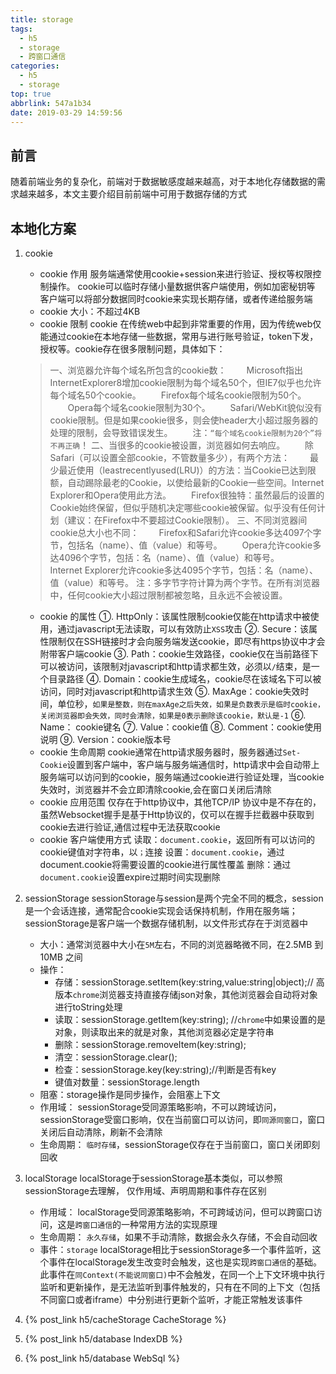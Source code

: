 ```yaml
---
title: storage
tags:
  - h5
  - storage
  - 跨窗口通信
categories:
  - h5
  - storage
top: true
abbrlink: 547a1b34
date: 2019-03-29 14:59:56
---
```

## 前言
  随着前端业务的复杂化，前端对于数据敏感度越来越高，对于本地化存储数据的需求越来越多，本文主要介绍目前前端中可用于数据存储的方式

## 本地化方案
1. cookie
    + cookie 作用
        服务端通常使用cookie+session来进行验证、授权等权限控制操作。
        cookie可以临时存储小量数据供客户端使用，例如加密秘钥等
        客户端可以将部分数据同时cookie来实现长期存储，或者传递给服务端
    + cookie 大小：不超过4KB
    + cookie 限制
    cookie 在传统web中起到非常重要的作用，因为传统web仅能通过cookie在本地存储一些数据，常用与进行账号验证，token下发，授权等。cookie存在很多限制问题，具体如下：
    > 一、浏览器允许每个域名所包含的cookie数：
  　&emsp;Microsoft指出InternetExplorer8增加cookie限制为每个域名50个，但IE7似乎也允许每个域名50个cookie。
    &emsp;&emsp;Firefox每个域名cookie限制为50个。
    &emsp;&emsp;Opera每个域名cookie限制为30个。
    &emsp;&emsp;Safari/WebKit貌似没有cookie限制。但是如果cookie很多，则会使header大小超过服务器的处理的限制，会导致错误发生。
    &emsp;&emsp;注：`“每个域名cookie限制为20个”将不再正确`！
    二、当很多的cookie被设置，浏览器如何去响应。
    &emsp;&emsp;除Safari（可以设置全部cookie，不管数量多少），有两个方法：
    &emsp;&emsp;最少最近使用（leastrecentlyused(LRU)）的方法：当Cookie已达到限额，自动踢除最老的Cookie，以使给最新的Cookie一些空间。Internet Explorer和Opera使用此方法。
    &emsp;&emsp;Firefox很独特：虽然最后的设置的Cookie始终保留，但似乎随机决定哪些cookie被保留。似乎没有任何计划（建议：在Firefox中不要超过Cookie限制）。
    三、不同浏览器间cookie总大小也不同：
    &emsp;&emsp;Firefox和Safari允许cookie多达4097个字节，包括名（name）、值（value）和等号。
    &emsp;&emsp;Opera允许cookie多达4096个字节，包括：名（name）、值（value）和等号。
    &emsp;&emsp;Internet Explorer允许cookie多达4095个字节，包括：名（name）、值（value）和等号。
    注：多字节字符计算为两个字节。在所有浏览器中，任何cookie大小超过限制都被忽略，且永远不会被设置。
    
    + cookie 的属性
        ①. HttpOnly：该属性限制cookie仅能在http请求中被使用，通过javascript无法读取，可以有效防止`XSS`攻击
        ②. Secure：该属性限制仅在SSH链接时才会向服务端发送cookie，即尽有https协议中才会附带客户端cookie
        ③. Path：cookie生效路径，cookie仅在当前路径下可以被访问，该限制对javascript和http请求都生效，必须以`/`结束，是一个目录路径
        ④. Domain：cookie生成域名，cookie尽在该域名下可以被访问，同时对javascript和http请求生效
        ⑤. MaxAge：cookie失效时间，单位秒，`如果是整数，则在maxAge之后失效，如果是负数表示是临时cookie，关闭浏览器即会失效，同时会清除，如果是0表示删除该cookie，默认是-1`
        ⑥. Name： cookie键名
        ⑦. Value：cookie值
        ⑧. Comment：cookie使用说明
        ⑨. Version：cookie版本号
    + cookie 生命周期
        cookie通常在http请求服务器时，服务器通过`Set-Cookie`设置到客户端中，客户端与服务端通信时，http请求中会自动带上服务端可以访问到的cookie，服务端通过cookie进行验证处理，当cookie失效时，浏览器并不会立即清除cookie,会在窗口关闭后清除
    + cookie 应用范围
        仅存在于http协议中，其他TCP/IP 协议中是不存在的，虽然Websocket握手是基于Http协议的，仅可以在握手拦截器中获取到cookie去进行验证,通信过程中无法获取cookie
    + cookie 客户端使用方式
        读取：`document.cookie`，返回所有可以访问的cookie键值对字符串，以`；`连接
        设置：`document.cookie`，通过document.cookie将需要设置的cookie进行属性覆盖
        删除：通过`document.cookie`设置expire过期时间实现删除
2. sessionStorage
    sessionStorage与session是两个完全不同的概念，session是一个会话连接，通常配合cookie实现会话保持机制，作用在服务端；sessionStorage是客户端一个数据存储机制，以文件形式存在于浏览器中
    - 大小：通常浏览器中大小在`5M`左右，不同的浏览器略微不同，在2.5MB 到 10MB 之间
    - 操作：
        + 存储：sessionStorage.setItem(key:string,value:string|object);// 高版本`chrome`浏览器支持直接存储json对象，其他浏览器会自动将对象进行toString处理
        + 读取：sessionStorage.getItem(key:string); //`chrome`中如果设置的是对象，则读取出来的就是对象，其他浏览器必定是字符串 
        + 删除：sessionStorage.removeItem(key:string);
        + 清空：sessionStorage.clear();
        + 检查：sessionStorage.key(key:string);//判断是否有key
        + 键值对数量：sessionStorage.length
    - 阻塞：storage操作是同步操作，会阻塞上下文
    - 作用域：
        sessionStorage受同源策略影响，不可以跨域访问，sessionStorage受窗口影响，仅在当前窗口可以访问，即`同源同窗口`，窗口关闭后自动清除，刷新不会清除
    - 生命周期：
        `临时存储`，sessionStorage仅存在于当前窗口，窗口关闭即刻回收
3. localStorage
    localStorage于sessionStorage基本类似，可以参照sessionStorage去理解， 仅作用域、声明周期和事件存在区别
    - 作用域：
        localStorage受同源策略影响，不可跨域访问，但可以跨窗口访问，这是`跨窗口通信`的一种常用方法的实现原理
    - 生命周期：
        `永久存储`，如果不手动清除，数据会永久存储，不会自动回收
    - 事件：`storage`
        localStorage相比于sessionStorage多一个事件监听，这个事件在localStorage发生改变时会触发，这也是实现`跨窗口通信`的基础。此事件在`同Context(不能说同窗口)`中不会触发，在同一个上下文环境中执行监听和更新操作，是无法监听到事件触发的，只有在不同的上下文（包括不同窗口或者iframe）中分别进行更新个监听，才能正常触发该事件
4. {% post_link h5/cacheStorage CacheStorage %}
5. {% post_link h5/database IndexDB %}
6. {% post_link h5/database WebSql %}
